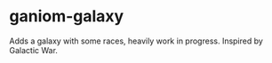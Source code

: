 # ganiom-galaxy
Adds a galaxy with some races, heavily work in progress. 
Inspired by Galactic War.
